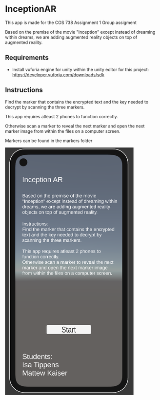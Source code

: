 # InceptionAR

This app is made for the COS 738 Assignment 1 Group assigment

Based on the premise of the movie "Inception" except instead of dreaming within dreams, we are adding augmented reality objects on top of augmented reality.

## Requirements

- Install vuforia engine for unity within the unity editor for this project: https://developer.vuforia.com/downloads/sdk

## Instructions

Find the marker that contains the encrypted text and the key needed to decrypt by scanning the three markers.

This app requires atleast 2 phones to function correctly.

Otherwise scan a marker to reveal the next marker and open the next marker image from within the files on a computer screen.

Markers can be found in the markers folder

![Landing Screen](Assets/Media/ARHome.png)
